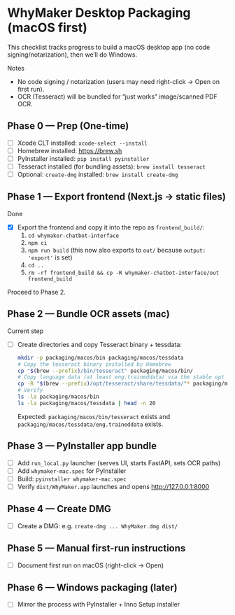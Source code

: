 # WhyMaker Desktop Packaging (macOS first)

This checklist tracks progress to build a macOS desktop app (no code signing/notarization), then we’ll do Windows.

Notes
- No code signing / notarization (users may need right-click → Open on first run).
- OCR (Tesseract) will be bundled for “just works” image/scanned PDF OCR.

## Phase 0 — Prep (One-time)
- [ ] Xcode CLT installed: `xcode-select --install`
- [ ] Homebrew installed: https://brew.sh
- [ ] PyInstaller installed: `pip install pyinstaller`
- [ ] Tesseract installed (for bundling assets): `brew install tesseract`
- [ ] Optional: `create-dmg` installed: `brew install create-dmg`

## Phase 1 — Export frontend (Next.js → static files)
Done
- [x] Export the frontend and copy it into the repo as `frontend_build/`:
  1. `cd whymaker-chatbot-interface`
  2. `npm ci`
  3. `npm run build`  (this now also exports to `out/` because `output: 'export'` is set)
  4. `cd ..`
  5. `rm -rf frontend_build && cp -R whymaker-chatbot-interface/out frontend_build`

Proceed to Phase 2.

## Phase 2 — Bundle OCR assets (mac)
Current step
- [ ] Create directories and copy Tesseract binary + tessdata:
  ```bash
  mkdir -p packaging/macos/bin packaging/macos/tessdata
  # Copy the tesseract binary installed by Homebrew
  cp "$(brew --prefix)/bin/tesseract" packaging/macos/bin/
  # Copy language data (at least eng.traineddata) via the stable opt path
  cp -R "$(brew --prefix)/opt/tesseract/share/tessdata/"* packaging/macos/tessdata/
  # Verify
  ls -la packaging/macos/bin
  ls -la packaging/macos/tessdata | head -n 20
  ```
  Expected: `packaging/macos/bin/tesseract` exists and `packaging/macos/tessdata/eng.traineddata` exists.

## Phase 3 — PyInstaller app bundle
- [ ] Add `run_local.py` launcher (serves UI, starts FastAPI, sets OCR paths)
- [ ] Add `whymaker-mac.spec` for PyInstaller
- [ ] Build: `pyinstaller whymaker-mac.spec`
- [ ] Verify `dist/WhyMaker.app` launches and opens http://127.0.0.1:8000

## Phase 4 — Create DMG
- [ ] Create a DMG: e.g. `create-dmg ... WhyMaker.dmg dist/`

## Phase 5 — Manual first-run instructions
- [ ] Document first run on macOS (right-click → Open)

## Phase 6 — Windows packaging (later)
- [ ] Mirror the process with PyInstaller + Inno Setup installer